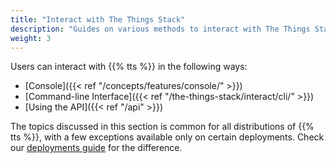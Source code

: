 ```yaml
---
title: "Interact with The Things Stack"
description: "Guides on various methods to interact with The Things Stack"
weight: 3
---
```


Users can interact with {{% tts %}} in the following ways:

- [Console]({{< ref "/concepts/features/console/" >}})
- [Command-line Interface]({{< ref "/the-things-stack/interact/cli/" >}})
- [Using the API]({{< ref "/api" >}})

The topics discussed in this section is common for all distributions of {{% tts %}}, with a few exceptions available only on certain deployments. Check our [deployments guide](https://www.thethingsindustries.com/deployment/) for the difference.
